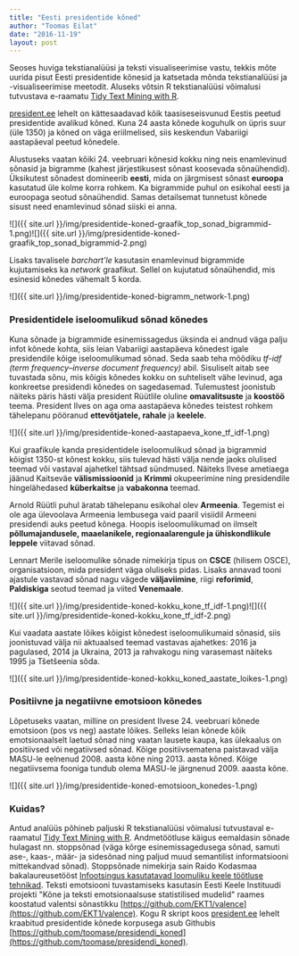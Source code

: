 ```yaml
---
title: "Eesti presidentide kõned"
author: "Toomas Eilat"
date: "2016-11-19"
layout: post
---
```










Seoses huviga tekstianalüüsi ja teksti visualiseerimise vastu, tekkis mõte uurida pisut Eesti presidentide kõnesid ja katsetada mõnda tekstianalüüsi ja -visualiseerimise meetodit. Aluseks võtsin R tekstianalüüsi võimalusi tutvustava e-raamatu [Tidy Text Mining with R](http://tidytextmining.com/).

[president.ee](http://president.ee) lehelt on kättesaadavad kõik taasiseseisvunud Eestis peetud presidentide avalikud kõned. Kuna 24 aasta kõnede koguhulk on üpris suur (üle 1350) ja kõned on väga eriilmelised, siis keskendun Vabariigi aastapäeval peetud kõnedele.

Alustuseks vaatan kõiki 24. veebruari kõnesid kokku ning neis enamlevinud sõnasid ja bigramme (kahest järjestikusest sõnast koosevada sõnaühendid). Üksikutest sõnadest domineerib __eesti__, mida on järgmisest sõnast __euroopa__ kasutatud üle kolme korra rohkem. Ka bigrammide puhul on esikohal eesti ja euroopaga seotud sõnaühendid. Samas detailsemat tunnetust kõnede sisust need enamlevinud sõnad siiski ei anna.

![]({{ site.url }}/img/presidentide-koned-graafik_top_sonad_bigrammid-1.png)![]({{ site.url }}/img/presidentide-koned-graafik_top_sonad_bigrammid-2.png)

Lisaks tavalisele *barchart'le* kasutasin enamlevinud bigrammide kujutamiseks ka *network* graafikut. Sellel on kujutatud sõnaühendid, mis esinesid kõnedes vähemalt 5 korda.

![]({{ site.url }}/img/presidentide-koned-bigramm_network-1.png)


### Presidentidele iseloomulikud sõnad kõnedes

Kuna sõnade ja bigrammide esinemissagedus üksinda ei andnud väga palju infot kõnede kohta, siis leian Vabariigi aastapäeva kõnedest igale presidendile kõige iseloomulikumad sõnad. Seda saab teha mõõdiku *tf-idf (term frequency–inverse document frequency)* abil. Sisuliselt aitab see tuvastada sõnu, mis kõigis kõnedes kokku on suhteliselt vähe levinud, aga konkreetse presidendi kõnedes on sagedasemad. Tulemustest joonistub näiteks päris hästi välja president Rüütlile oluline __omavalitsuste__ ja __koostöö__ teema. President Ilves on aga oma aastapäeva kõnedes teistest rohkem tähelepanu pööranud __ettevõtjatele, rahale__ ja __keelele__.

![]({{ site.url }}/img/presidentide-koned-aastapaeva_kone_tf_idf-1.png)

Kui graafikule kanda presidentidele iseloomulikud sõnad ja bigrammid kõigist 1350-st kõnest kokku, siis tulevad hästi välja nende jaoks olulised teemad või vastaval ajahetkel tähtsad sündmused. Näiteks Ilvese ametiaega jäänud Kaitseväe __välismissioonid__ ja __Krimmi__ okupeerimine ning presidendile hingelähedased __küberkaitse__ ja __vabakonna__ teemad. 

Arnold Rüütli puhul äratab tähelepanu esikohal olev __Armeenia__. Tegemist ei ole aga ülevoolava Armeenia lembusega vaid paaril visiidil Armeeni presidendi auks peetud kõnega. Hoopis iseloomulikumad on ilmselt __põllumajandusele, maaelanikele, regionaalarengule ja ühiskondlikule leppele__ viitavad sõnad.

Lennart Merile iseloomulike sõnade nimekirja tipus on __CSCE__ (hilisem OSCE), organisatsioon, mida president väga oluliseks pidas. Lisaks annavad tooni ajastule vastavad sõnad nagu vägede __väljaviimine__, riigi __reforimid__, __Paldiskiga__ seotud teemad ja viited __Venemaale__.

![]({{ site.url }}/img/presidentide-koned-kokku_kone_tf_idf-1.png)![]({{ site.url }}/img/presidentide-koned-kokku_kone_tf_idf-2.png)

Kui vaadata aastate lõikes kõigist kõnedest iseloomulikumaid sõnasid, siis joonistuvad välja nii aktuaalsed teemad vastavas ajahetkes: 2016 ja pagulased, 2014 ja Ukraina, 2013 ja rahvakogu ning varasemast näiteks 1995 ja Tšetšeenia sõda.

![]({{ site.url }}/img/presidentide-koned-kokku_koned_aastate_loikes-1.png)

### Positiivne ja negatiivne emotsioon kõnedes

Lõpetuseks vaatan, milline on president Ilvese 24. veebruari kõnede emotsioon (pos vs neg) aastate lõikes. Selleks leian kõnede kõik emotsionaalselt laetud sõnad ning vaatan lausete kaupa, kas ülekaalus on positiivsed või negatiivsed sõnad. Kõige positiivsematena paistavad välja MASU-le eelnenud 2008. aasta kõne ning 2013. aasta kõned. Kõige negatiivsema fooniga tundub olema MASU-le järgnenud 2009. aaasta kõne.

![]({{ site.url }}/img/presidentide-koned-emotsioon_konedes-1.png)


### Kuidas?
Antud analüüs põhineb paljuski R tekstianalüüsi võimalusi tutvustaval e-raamatul [Tidy Text Mining with R](http://tidytextmining.com/). Andmetöötluse käigus eemaldasin sõnade hulagast nn. stoppsõnad (väga kõrge esinemissagedusega sõnad, samuti ase-, kaas-, määr- ja sidesõnad ning paljud muud semantilist informatsiooni mittekandvad sõnad). Stoppsõnade nimekirja sain Raido Kodasmaa bakalaureusetööst [Infootsingus kasutatavad loomuliku keele töötluse tehnikad](http://dspace.ut.ee/handle/10062/32779?locale-attribute=en). Teksti emotsiooni tuvastamiseks kasutasin Eesti Keele Instituudi projekti "Kõne ja teksti emotsionaalsuse statistilised mudelid" raames koostatud valentsi sõnastikku [https://github.com/EKT1/valence](https://github.com/EKT1/valence).
Kogu R skript koos [president.ee](http://president.ee) lehelt kraabitud presidentide kõnede korpusega asub Githubis [https://github.com/toomase/presidendi_koned](https://github.com/toomase/presidendi_koned).

